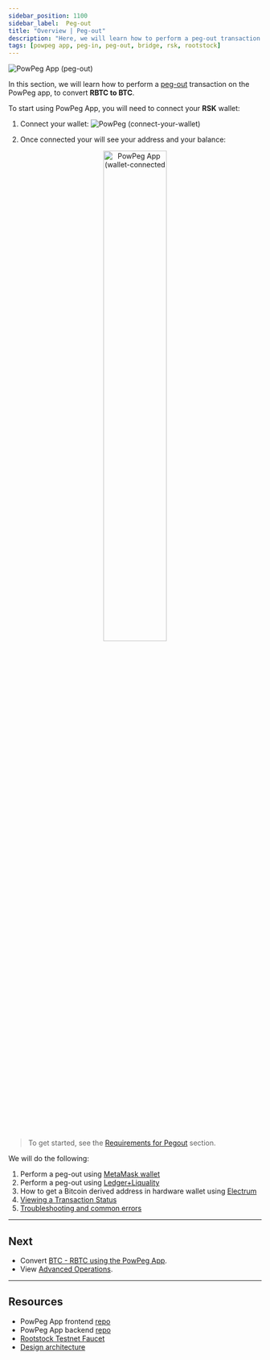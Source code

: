 ```yaml
---
sidebar_position: 1100
sidebar_label:  Peg-out
title: "Overview | Peg-out"
description: "Here, we will learn how to perform a peg-out transaction using the PowPeg App."
tags: [powpeg app, peg-in, peg-out, bridge, rsk, rootstock]
---
```


![PowPeg App (peg-out)](/img/resources/powpeg/pegout.gif)

In this section, we will learn how to perform a [peg-out](/resources/guides/powpeg-app/glossary/) transaction on the PowPeg app, to convert **RBTC to BTC**. 

To start using PowPeg App, you will need to connect your **RSK** wallet:

1. Connect your wallet:
![PowPeg (connect-your-wallet)](/img/resources/powpeg/connectyourwallet.png)

2. Once connected your will see your address and your balance:

<center>
    <img src="/img/resources/powpeg/walletconnected.png"  title="PowPeg App (wallet-connected" width="50%"/>
</center>

> To get started, see the [Requirements for Pegout](/resources/guides/powpeg-app/prerequisites/) section.

We will do the following:

1. Perform a peg-out using [MetaMask wallet](/resources/guides/powpeg-app/pegout/metamask/)
2. Perform a peg-out using [Ledger+Liquality](/resources/guides/powpeg-app/pegout/ledger-liquality/)
3. How to get a Bitcoin derived address in hardware wallet using [Electrum](/resources/guides/powpeg-app/pegout/deriving-electrum)
4. [Viewing a Transaction Status](/resources/guides/powpeg-app/pegout/status)
5. [Troubleshooting and common errors](/resources/guides/powpeg-app/pegout/pegout-common-errors/)

----

## Next
* Convert [BTC - RBTC using the PowPeg App](/resources/guides/powpeg-app/pegin/).
* View [Advanced Operations](/resources/guides/powpeg-app/advanced-operations/).

----

## Resources
* PowPeg App frontend [repo](https://github.com/rsksmart/2wp-app)
* PowPeg App backend [repo](https://github.com/rsksmart/2wp-api)
* [Rootstock Testnet Faucet](https://faucet.rootstock.io/)
* [Design architecture](/resources/guides/powpeg-app/advanced-operations/design-architecture/)